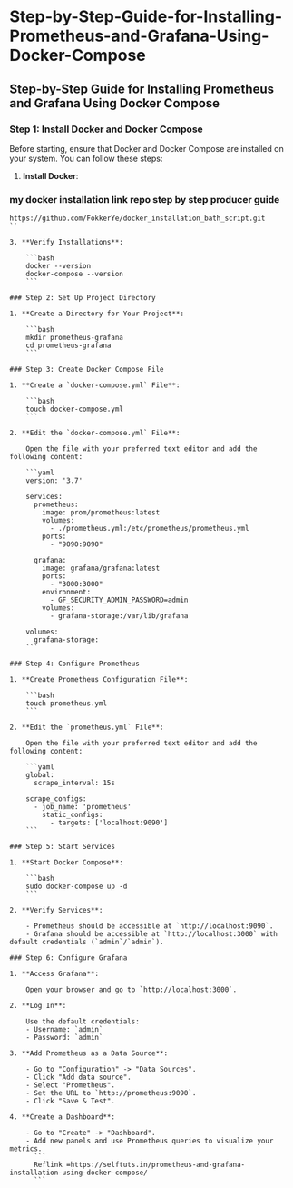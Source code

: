 # Step-by-Step-Guide-for-Installing-Prometheus-and-Grafana-Using-Docker-Compose

## Step-by-Step Guide for Installing Prometheus and Grafana Using Docker Compose

### Step 1: Install Docker and Docker Compose

Before starting, ensure that Docker and Docker Compose are installed on your system. You can follow these steps:

1. **Install Docker**:

###  my docker installation link repo step by step producer guide

```
https://github.com/FokkerYe/docker_installation_bath_script.git
``

3. **Verify Installations**:

    ```bash
    docker --version
    docker-compose --version
    ```

### Step 2: Set Up Project Directory

1. **Create a Directory for Your Project**:

    ```bash
    mkdir prometheus-grafana
    cd prometheus-grafana
    ```

### Step 3: Create Docker Compose File

1. **Create a `docker-compose.yml` File**:

    ```bash
    touch docker-compose.yml
    ```

2. **Edit the `docker-compose.yml` File**:

    Open the file with your preferred text editor and add the following content:

    ```yaml
    version: '3.7'

    services:
      prometheus:
        image: prom/prometheus:latest
        volumes:
          - ./prometheus.yml:/etc/prometheus/prometheus.yml
        ports:
          - "9090:9090"

      grafana:
        image: grafana/grafana:latest
        ports:
          - "3000:3000"
        environment:
          - GF_SECURITY_ADMIN_PASSWORD=admin
        volumes:
          - grafana-storage:/var/lib/grafana

    volumes:
      grafana-storage:
    ```

### Step 4: Configure Prometheus

1. **Create Prometheus Configuration File**:

    ```bash
    touch prometheus.yml
    ```

2. **Edit the `prometheus.yml` File**:

    Open the file with your preferred text editor and add the following content:

    ```yaml
    global:
      scrape_interval: 15s

    scrape_configs:
      - job_name: 'prometheus'
        static_configs:
          - targets: ['localhost:9090']
    ```

### Step 5: Start Services

1. **Start Docker Compose**:

    ```bash
    sudo docker-compose up -d
    ```

2. **Verify Services**:

    - Prometheus should be accessible at `http://localhost:9090`.
    - Grafana should be accessible at `http://localhost:3000` with default credentials (`admin`/`admin`).

### Step 6: Configure Grafana

1. **Access Grafana**:

    Open your browser and go to `http://localhost:3000`.

2. **Log In**:

    Use the default credentials:
    - Username: `admin`
    - Password: `admin`

3. **Add Prometheus as a Data Source**:

    - Go to "Configuration" -> "Data Sources".
    - Click "Add data source".
    - Select "Prometheus".
    - Set the URL to `http://prometheus:9090`.
    - Click "Save & Test".

4. **Create a Dashboard**:

    - Go to "Create" -> "Dashboard".
    - Add new panels and use Prometheus queries to visualize your metrics.
      ```
      Reflink =https://selftuts.in/prometheus-and-grafana-installation-using-docker-compose/
      ```
